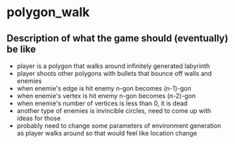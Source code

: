 # polygon_walk

## Description of what the game should (eventually) be like
- player is a polygon that walks around infinitely generated labyrinth
- player shoots other polygons with bullets that bounce off walls and enemies
- when enemie's edge is hit enemy n-gon becomes (n-1)-gon
- when enemie's vertex is hit enemy n-gon becomes (n-2)-gon
- when enemie's number of vertices is less than 0, it is dead
- another type of enemies is invincible circles, need to come up with ideas for those
- probably need to change some parameters of environment generation as player walks around so that would feel like location change
